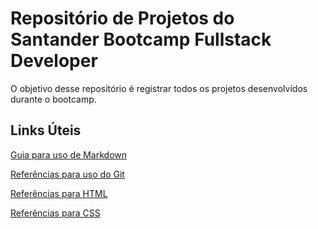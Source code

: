 # Repositório de Projetos do Santander Bootcamp Fullstack Developer

O objetivo desse repositório é registrar todos os projetos desenvolvidos durante o bootcamp.

## Links Úteis

[Guia para uso de Markdown](https://www.markdownguide.org)

[Referências para uso do Git](https://git-scm.com/docs)

[Referências para HTML](https://www.w3schools.com/tags/default.asp)

[Referências para CSS](https://www.w3schools.com/css/default.asp)